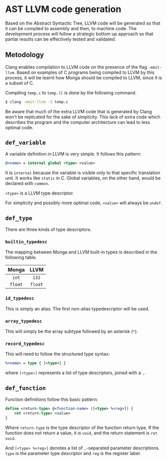# AST LLVM code generation

Based on the Abstract Syntactic Tree, LLVM code will be generated so that it can be compiled to assembly and then, to machine code. The development process will follow a strategic bottom up approach so that partial results can be effectively tested and validated.

## Metodology

Clang enables compilation to LLVM code on the presence of the flag `-emit-llvm`. Based on examples of C programs being compiled to LLVM by this process, it will be learnt how Monga should be compiled to LLVM, since it is a subset of C.

Compiling `temp.c` to `temp.ll` is done by the following command.

```sh
$ clang -emit-llvm -S temp.c
```

Be aware that much of the extra LLVM code that is generated by Clang won't be replicated for the sake of simplicity. This lack of extra code which describes the program and the computer architecture can lead to less optimal code.

## `def_variable`

A variable definition in LLVM is very simple. It follows this pattern:

```llvm
@<name> = internal global <type> <value>
```

It is `internal` because the variable is visible only to that specific translation unit. It works like `static` in C. Global variables, on the other hand, would be declared with `common`.

`<type>` is a LLVM type descriptor.

For simplicity and possibly more optimal code, `<value>` will always be `undef`.

## `def_type`

There are three kinds of type descriptors.

### `builtin_typedesc`

The mapping between Monga and LLVM built-in types is described in the following table.

| Monga | LLVM |
| :-: | :-: |
| `int` | `i32` |
| `float` | `float` |

### `id_typedesc`

This is simply an alias. The first non-alias typedescriptor will be used.

### `array_typedesc`

This will simply be the array subtype followed by an asterisk (`*`).

### `record_typedesc`

This will need to follow the structured type syntax:

```llvm
%<name> = type { [<type>] }
```

where `[<type>]` represents a list of type descriptors, joined with a `,`.

## `def_function`

Function definitions follow this basic pattern:

```llvm
define <return-type> @<function-name> ([<type> %<reg>]) {
    ret <return-type> <value>
}
```

Where `return-type` is the type descriptor of the function return type. If the function does not return a value, it is `void`, and the return statement is `ret void`.

And `[<type> %<reg>]` denotes a list of `,`-separated parameter descriptions. `type` is the parameter type descriptor and `reg` is the register label.